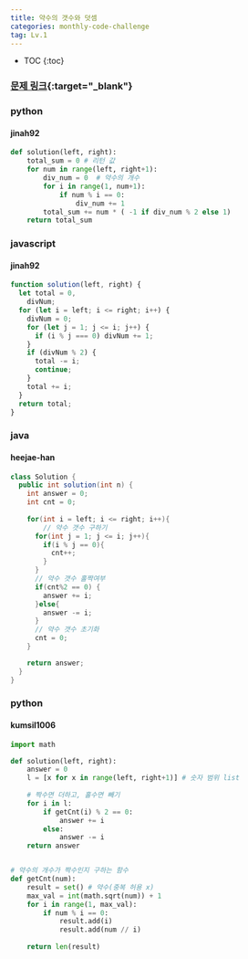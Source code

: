 ```yaml
---
title: 약수의 갯수와 덧셈
categories: monthly-code-challenge
tag: Lv.1
---
```


- TOC
  {:toc}

### [문제 링크](https://programmers.co.kr/learn/courses/30/lessons/77884){:target="\_blank"}

### python

#### jinah92

```python
def solution(left, right):
    total_sum = 0 # 리턴 값
    for num in range(left, right+1):
        div_num = 0  # 약수의 개수
        for i in range(1, num+1):
            if num % i == 0:
                div_num += 1
        total_sum += num * ( -1 if div_num % 2 else 1)
    return total_sum

```

### javascript

#### jinah92

```javascript
function solution(left, right) {
  let total = 0,
    divNum;
  for (let i = left; i <= right; i++) {
    divNum = 0;
    for (let j = 1; j <= i; j++) {
      if (i % j === 0) divNum += 1;
    }
    if (divNum % 2) {
      total -= i;
      continue;
    }
    total += i;
  }
  return total;
}
```


### java

#### heejae-han

```java
class Solution {
  public int solution(int n) {
    int answer = 0;
    int cnt = 0;
    
    for(int i = left; i <= right; i++){
        // 약수 갯수 구하기
      for(int j = 1; j <= i; j++){
        if(i % j == 0){
          cnt++;
        }
      }
      // 약수 갯수 홀짝여부 
      if(cnt%2 == 0) {
        answer += i;
      }else{
        answer -= i;
      }
      // 약수 갯수 초기화 
      cnt = 0;
    }

    return answer;
  }
}
```

### python

#### kumsil1006

```python
import math 

def solution(left, right):
    answer = 0
    l = [x for x in range(left, right+1)] # 숫자 범위 list
    
    # 짝수면 더하고, 홀수면 빼기
    for i in l:
        if getCnt(i) % 2 == 0:
            answer += i
        else:
            answer -= i
    return answer


# 약수의 개수가 짝수인지 구하는 함수 
def getCnt(num):
    result = set() # 약수(중복 허용 x)
    max_val = int(math.sqrt(num)) + 1
    for i in range(1, max_val):
        if num % i == 0:
            result.add(i)
            result.add(num // i)
    
    return len(result)

```
